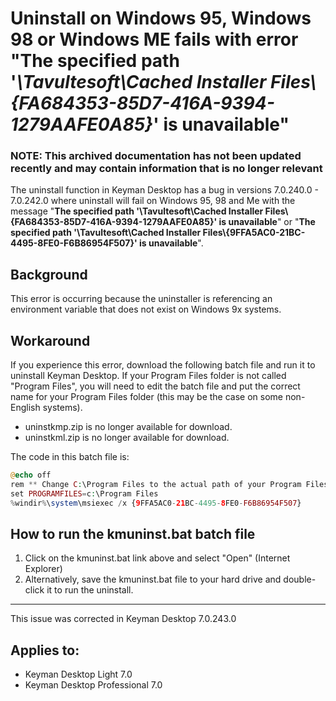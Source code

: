 # Uninstall on Windows 95, Windows 98 or Windows ME fails with error "The specified path '*\Tavultesoft\Cached Installer Files\\\{FA684353-85D7-416A-9394-1279AAFE0A85}*' is unavailable"

### **NOTE**: This archived documentation has not been updated recently and may contain information that is no longer relevant

The uninstall function in Keyman Desktop has a bug in versions 7.0.240.0 - 7.0.242.0 where uninstall will fail on Windows 95, 98 and Me with the message "**The specified path '\Tavultesoft\Cached Installer Files\\\{FA684353-85D7-416A-9394-1279AAFE0A85}' is unavailable**" or "**The specified path '\Tavultesoft\Cached Installer Files\\\{9FFA5AC0-21BC-4495-8FE0-F6B86954F507}' is unavailable**".

## Background
This error is occurring because the uninstaller is referencing an environment variable that does not exist on Windows 9x systems.

## Workaround
If you experience this error, download the following batch file and run it to uninstall Keyman Desktop.  If your Program Files folder is not called "Program Files", you will need to edit the batch file and put the correct name for your Program Files folder (this may be the case on some non-English systems).

- uninstkmp.zip is no longer available for download.
- uninstkml.zip is no longer available for download.

The code in this batch file is:

``` php
@echo off  
rem ** Change C:\Program Files to the actual path of your Program Files folder **  
set PROGRAMFILES=c:\Program Files  
%windir%\system\msiexec /x {9FFA5AC0-21BC-4495-8FE0-F6B86954F507}
```

## How to run the kmuninst.bat batch file
1. Click on the kmuninst.bat link above and select "Open" (Internet Explorer)
2. Alternatively, save the kmuninst.bat file to your hard drive and double-click it to run the uninstall.


---

This issue was corrected in Keyman Desktop 7.0.243.0

## Applies to:
* Keyman Desktop Light 7.0
* Keyman Desktop Professional 7.0
